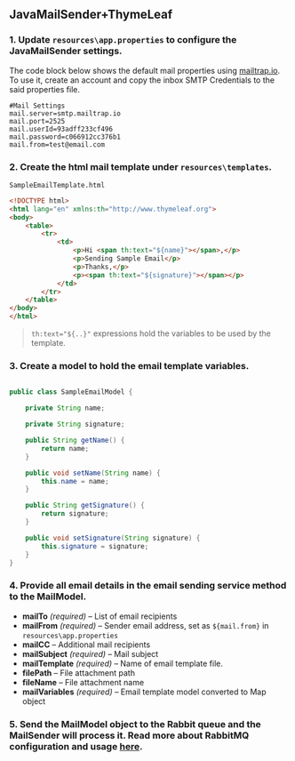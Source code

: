 ## JavaMailSender+ThymeLeaf

### 1. Update ```resources\app.properties``` to configure the **JavaMailSender** settings.

The code block below shows the default mail properties using [mailtrap.io](https://mailtrap.io/). To use it, create an account and copy the inbox SMTP Credentials to the said properties file.

```properties
#Mail Settings
mail.server=smtp.mailtrap.io
mail.port=2525
mail.userId=93adff233cf496
mail.password=c066912cc376b1
mail.from=test@email.com
```

### 2. Create the html mail template under ```resources\templates```.

```SampleEmailTemplate.html```

```html
<!DOCTYPE html>
<html lang="en" xmlns:th="http://www.thymeleaf.org">
<body>
    <table>
        <tr>
            <td>
                <p>Hi <span th:text="${name}"></span>,</p>
                <p>Sending Sample Email</p>
                <p>Thanks,</p>
                <p><span th:text="${signature}"></span></p>
            </td>
        </tr>
    </table>
</body>
</html>
```

> ```th:text="${..}"``` expressions hold the variables to be used by the template.

### 3. Create a model to hold the email template variables.

```java

public class SampleEmailModel {

	private String name;

	private String signature;

	public String getName() {
		return name;
	}

	public void setName(String name) {
		this.name = name;
	}

	public String getSignature() {
		return signature;
	}

	public void setSignature(String signature) {
		this.signature = signature;
	}
}
```

### 4. Provide all email details in the email sending service method to the **MailModel**.

* __mailTo__ *(required)* –  List of email recipients
 * __mailFrom__ *(required)* – Sender email address, set as ```${mail.from}``` in ```resources\app.properties```
 * __mailCC__ – Additional mail recipients
 * __mailSubject__ *(required)* – Mail subject
 * __mailTemplate__ *(required)* – Name of email template file.
 * __filePath__ – File attachment path
 * __fileName__ – File attachment name
 * __mailVariables__ *(required)* – Email template model converted to Map object

 ### 5. Send the MailModel object to the Rabbit queue and the MailSender will process it. Read more about RabbitMQ configuration and usage [here](setup/RabbitMQ.md).